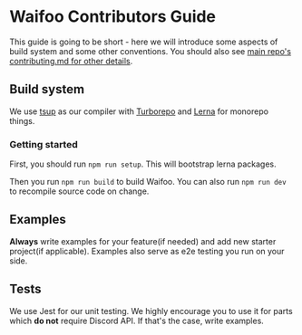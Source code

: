 # Waifoo Contributors Guide
This guide is going to be short - here we will introduce some aspects of build system and some other conventions.
You should also see [main repo's contributing.md for other details](https://github.com/Discordoo/discordoo/blob/develop/CONTRIBUTING.md).

## Build system
We use [tsup](https://tsup.egoist.sh/) as our compiler with [Turborepo](https://github.com/vercel/turborepo) and [Lerna](https://github.com/lerna/lerna) for monorepo things.

### Getting started
First, you should run `npm run setup`. This will bootstrap lerna packages.

Then you run `npm run build` to build Waifoo. You can also run `npm run dev` to recompile source code on change.

## Examples
**Always** write examples for your feature(if needed) and add new starter project(if applicable). Examples also serve as e2e testing you run on your side.

## Tests
We use Jest for our unit testing. We highly encourage you to use it for parts which **do not** require Discord API. If that's the case, write examples.